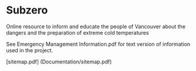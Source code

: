 # Subzero
Online resource to inform and educate the people of Vancouver about the dangers and the preparation of extreme cold temperatures

See Emergency Management Information.pdf for text version of information used in the project.


[sitemap.pdf] (Documentation/sitemap.pdf)
